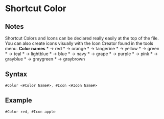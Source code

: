# Shortcut Color

## Notes
Shortcut Colors and Icons can be declared really easily at the top of the file. You can also create icons visually with the Icon Creator found in the tools menu.
**Color names**
 *[](4282601983) → red
 *[](4251333119) → orange
 *[](4271458815) → tangerine
 *[](4274264319) → yellow
 *[](4292093695) → green
 *[](431817727) → teal
 *[](1440408063) → lightblue
 *[](463140863) → blue
 *[](946986751) → navy
 *[](2071128575) → grape
 *[](3679049983) → purple
 *[](3980825855) → pink
 *[](255) → grayblue
 *[](3031607807) → graygreen
 *[](2846468607) → graybrown

## Syntax

```
#Color <#Color Name#>, #Icon <#Icon Name#>
```

## Example
```
#Color red, #Icon apple
```
